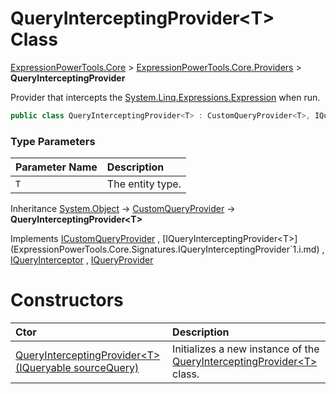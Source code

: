 ﻿# QueryInterceptingProvider&lt;T> Class

[ExpressionPowerTools.Core](ExpressionPowerTools.Core.a.md) > [ExpressionPowerTools.Core.Providers](ExpressionPowerTools.Core.Providers.n.md) > **QueryInterceptingProvider<T>**

Provider that intercepts the [System.Linq.Expressions.Expression](https://docs.microsoft.com/dotnet/api/system.linq.expressions.expression) when run.

```csharp
public class QueryInterceptingProvider<T> : CustomQueryProvider<T>, IQueryInterceptingProvider<T>
```

### Type Parameters

| Parameter Name | Description |
| :-- | :-- |
| `T` | The entity type. |

Inheritance [System.Object](https://docs.microsoft.com/dotnet/api/system.object) → [CustomQueryProvider<T>](ExpressionPowerTools.Core.Providers.CustomQueryProvider`1.cs.md) → **QueryInterceptingProvider&lt;T>**

Implements  [ICustomQueryProvider<T>](ExpressionPowerTools.Core.Signatures.ICustomQueryProvider`1.i.md) ,  [IQueryInterceptingProvider<T>](ExpressionPowerTools.Core.Signatures.IQueryInterceptingProvider`1.i.md) ,  [IQueryInterceptor](ExpressionPowerTools.Core.Signatures.IQueryInterceptor.i.md) ,  [IQueryProvider](https://docs.microsoft.com/dotnet/api/system.linq.iqueryprovider) 

# Constructors

| Ctor | Description |
| :-- | :-- |
| [QueryInterceptingProvider&lt;T>(IQueryable sourceQuery)](ExpressionPowerTools.Core.Providers.QueryInterceptingProvider`1.ctor.md#ctor-0) | Initializes a new instance of the [QueryInterceptingProvider&lt;T>](ExpressionPowerTools.Core.Providers.QueryInterceptingProvider`1.cs.md) class. |
